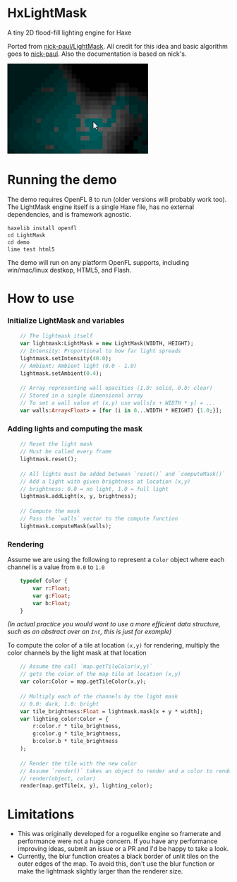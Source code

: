 # HxLightMask
A tiny 2D flood-fill lighting engine for Haxe

Ported from [nick-paul/LightMask](https://github.com/nick-paul/LightMask). All credit for this idea and basic algorithm goes to [nick-paul](https://github.com/nick-paul). Also the documentation is based on nick's.

![](preview.gif)

# Running the demo
The demo requires OpenFL 8 to run (older versions will probably work too). The LightMask engine itself is a single Haxe file, has no external dependencies, and is framework agnostic.

```
haxelib install openfl
cd LightMask
cd demo
lime test html5
```

The demo will run on any platform OpenFL supports, including win/mac/linux destkop, HTML5, and Flash.

# How to use

### Initialize LightMask and variables
```Haxe
    // The lightmask itself
    var lightmask:LightMask = new LightMask(WIDTH, HEIGHT);
    // Intensity: Proportional to how far light spreads
    lightmask.setIntensity(40.0);
    // Ambient: Ambient light (0.0 - 1.0)
    lightmask.setAmbient(0.4);

    // Array representing wall opacities (1.0: solid, 0.0: clear)
    // Stored in a single dimensional array
    // To set a wall value at (x,y) use walls[x + WIDTH * y] = ...
    var walls:Array<Float> = [for (i in 0...WIDTH * HEIGHT) {1.0;}];
```

### Adding lights and computing the mask

```Haxe
    // Reset the light mask
    // Must be called every frame
    lightmask.reset();

    // All lights must be added between `reset()` and `computeMask()`
    // Add a light with given brightness at location (x,y)
    // brightness: 0.0 = no light, 1.0 = full light
    lightmask.addLight(x, y, brightness);

    // Compute the mask
    // Pass the `walls` vector to the compute function
    lightmask.computeMask(walls);
```

### Rendering

Assume we are using the following to represent a `Color` object where each channel is a value from `0.0` to `1.0`

```Haxe
    typedef Color {
        var r:Float;
        var g:Float;
        var b:Float;
    }
```

*(In actual practice you would want to use a more efficient data structure, such as an abstract over an `Int`, this is just for example)*

To compute the color of a tile at location `(x,y)` for rendering, multiply the color channels by the light mask at that location

```Haxe
    // Assume the call `map.getTileColor(x,y)`
    // gets the color of the map tile at location (x,y)
    var color:Color = map.getTileColor(x,y);

    // Multiply each of the channels by the light mask
    // 0.0: dark, 1.0: bright
    var tile_brightness:Float = lightmask.mask[x + y * width];
    var lighting_color:Color = {
        r:color.r * tile_brightness,
        g:color.g * tile_brightness,
        b:color.b * tile_brightness
    );

    // Render the tile with the new color
    // Assume `render()` takes an object to render and a color to render it
    // render(object, color)
    render(map.getTile(x, y), lighting_color);
```

# Limitations

  - This was originally developed for a roguelike engine so framerate and performance were not a huge concern. If you have any performance improving ideas, submit an issue or a PR and I'd be happy to take a look.
  - Currently, the blur function creates a black border of unlit tiles on the outer edges of the map. To avoid this, don't use the blur function or make the lightmask slightly larger than the renderer size.
